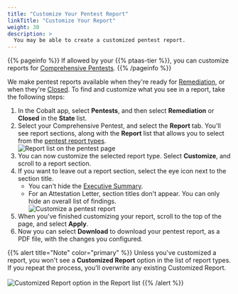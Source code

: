 ```yaml
---
title: "Customize Your Pentest Report"
linkTitle: "Customize Your Report"
weight: 30
description: >
  You may be able to create a customized pentest report.
---
```


{{% pageinfo %}}
If allowed by your {{% ptaas-tier %}}, you can customize reports for [Comprehensive Pentests](/getting-started/glossary/#comprehensive-pentest).
{{% /pageinfo %}}

We make pentest reports available when they're ready for 
[Remediation](/platform-deep-dive/pentests/pentest-process/pentest-states/), or when they're [Closed](/platform-deep-dive/pentests/pentest-process/pentest-states/).
To find and customize what you see in a report, take the following steps:

1. In the Cobalt app, select **Pentests**, and then select **Remediation** or **Closed** in the **State** list.
1. Select your Comprehensive Pentest, and select the **Report** tab. You'll see report sections,
   along with the **Report** list that allows you to select from the [pentest report
   types](/platform-deep-dive/pentests/reports/#pentest-report-types).<br>
   ![Report list on the pentest page](/deepdive/PentestReportTypes.png "Select a report type for your pentest")
1. You can now customize the selected report type. Select **Customize**, and scroll to a
   report section.
1. If you want to leave out a report section, select the eye icon next to the section title.
    - You can't hide the [Executive Summary](/platform-deep-dive/pentests/reports/report-contents/#executive-summary).
    - For an Attestation Letter, section titles don't appear. You can only hide an overall list of findings.<br>
   ![Customize a pentest report](/deepdive/CustomizePentestReport.png "Select the eye icon to leave a section out of a pentest report")
1. When you've finished customizing your report, scroll to the top of the page, and select **Apply**.
1. Now you can select **Download** to download your pentest report, as a PDF file, with the
   changes you configured.
   
{{% alert title="Note" color="primary" %}}
Unless you've customized a report, you won't see a **Customized Report** option in the list of report types. If you repeat the process, you'll overwrite any existing Customized Report.<br><br>
![Customized Report option in the Report list](/deepdive/CustomizedReport.png "Customized Report option in the Report list")
{{% /alert %}}
